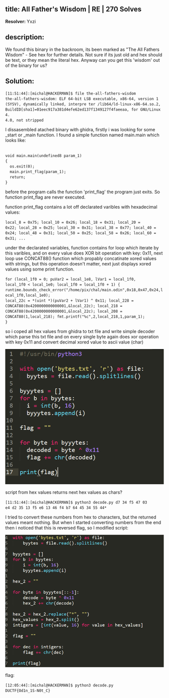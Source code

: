 ## title: All Father's Wisdom | RE | 270 Solves

**Resolver:** Yxzi

## description:

We found this binary in the backroom, its been marked as "The All Fathers Wisdom" - See hex for further details. Not sure if its just old and hex should be text, or they mean the literal hex.
Anyway can you get this 'wisdom' out of the binary for us?

## Solution:

<code>[11:51:44]:[michal@HACKERMAN]$ file the-all-fathers-wisdom
the-all-fathers-wisdom: ELF 64-bit LSB executable, x86-64, version 1 (SYSV), dynamically linked, interpre
ter /lib64/ld-linux-x86-64.so.2, BuildID[sha1]=01eec917a381d4efe62ed137f1349127f4faeeaa, for GNU/Linux 4.
4.0, not stripped</code>

I dissasembled atached binary with ghidra, firstly i was looking for some _start or _main function. I found a simple function named main.main which looks like:

<code>
void main.main(undefined8 param_1)
{
  os.exit(0);
  main.print_flag(param_1);
  return;
}
</code>

before the program calls the function 'print_flag' the program just exits. So function print_flag are never executed.

function print_flag contains a lot off declarated varibles with hexadecimal values:

<code>local_8 = 0x75;
local_10 = 0x26;
local_18 = 0x31;
local_20 = 0x22;
local_28 = 0x25;
local_30 = 0x31;
local_38 = 0x77;
local_40 = 0x24;
local_48 = 0x31;
local_50 = 0x25;
local_58 = 0x26;
local_60 = 0x31;
...</code>

under the declarated variables, function contains for loop which iterate by this varibles, and on every value does XOR bit operation with key: 0x11, next loop use CONCAT88() function which propably concatinate xored values with strings, but this operation doesn't matter, next just displays xored values using some print function.

<code>for (local_1f0 = 0; puVar2 = local_1e8, lVar1 = local_1f0, local_1f0 < local_1e0;
    local_1f0 = local_1f0 + 1) {
    runtime.bounds_check_error("/home/pix/chal/main.odin",0x18,0x47,0x24,local_1f0,local_1e0);
    local_22c = *(uint *)(puVar2 + lVar1) ^ 0x11;
    local_228 = CONCAT88(0x4200000000000001,&local_22c);
    local_218 = CONCAT88(0x4200000000000001,&local_22c);
    local_208 = CONCAT88(1,local_218);
    fmt.printf("%c",2,local_218,1,param_1);
}</code>

so i coped all hex values from ghidra to txt file and write simple decoder which parse this txt file and on every single byte again does xor operation with key 0x11 and convert decimal xored value to ascii value (char)

<p align="center">
    <img src="screenshoots/code1.PNG">
</p>

script from hex values returns next hex values as chars?

<code>[11:51:44]:[michal@HACKERMAN]$ python3 decode.py
d7 34 f5 47 03 e4 d2 35 13 f5 e6 13 46 f4 b7 64 45 34 55 44*</code>

I tried to convert these numbers from hex to characters, but the returned values meant nothing. But when I started converting numbers from the end then i noticed that this is reversed flag, so I modified script:

<p align="center">
    <img src="screenshoots/code2.png">
</p>

flag:

<code>[12:05:44]:[michal@HACKERMAN]$ python3 decode.py
DUCTF{Od1n_1S-N0t_C}</code>
